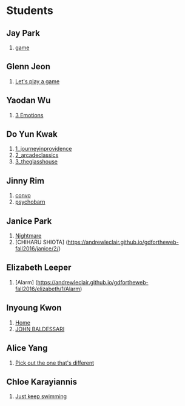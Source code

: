# Students

## Jay Park

1. [game](https://andrewleclair.github.io/gdfortheweb-fall2016/jay/1/link.html)

## Glenn Jeon

1. [Let's play a game](https://andrewleclair.github.io/gdfortheweb-fall2016/glenn/1)

## Yaodan Wu

1. [3 Emotions](https://andrewleclair.github.io/gdfortheweb-fall2016/yaodan/1/homepage.html)

## Do Yun Kwak


1. [1_journeyinprovidence](https://andrewleclair.github.io/gdfortheweb-fall2016/doyun/1/)
2. [2_arcadeclassics](https://andrewleclair.github.io/gdfortheweb-fall2016/doyun/2/)
3. [3_theglasshouse](https://andrewleclair.github.io/gdfortheweb-fall2016/doyun/3/)

## Jinny Rim

1. [convo](https://andrewleclair.github.io/gdfortheweb-fall2016/jinny/1/title)
2. [psychobarn](https://andrewleclair.github.io/gdfortheweb-fall2016/jinny/2/index)


## Janice Park

1. [Nightmare](https://andrewleclair.github.io/gdfortheweb-fall2016/janice/1/)
2. [CHIHARU SHIOTA] (https://andrewleclair.github.io/gdfortheweb-fall2016/janice/2/)

## Elizabeth Leeper

1. [Alarm] (https://andrewleclair.github.io/gdfortheweb-fall2016/elizabeth/1/Alarm)

## Inyoung Kwon

1. [Home](https://andrewleclair.github.io/gdfortheweb-fall2016/inyoung/1/)
2. [JOHN BALDESSARI](https://andrewleclair.github.io/gdfortheweb-fall2016/inyoung/2/)

## Alice Yang

1. [Pick out the one that's different](https://andrewleclair.github.io/gdfortheweb-fall2016/alice/1/index.html)

## Chloe Karayiannis

1. [Just keep swimming](https://andrewleclair.github.io/gdfortheweb-fall2016/chloe/1)
